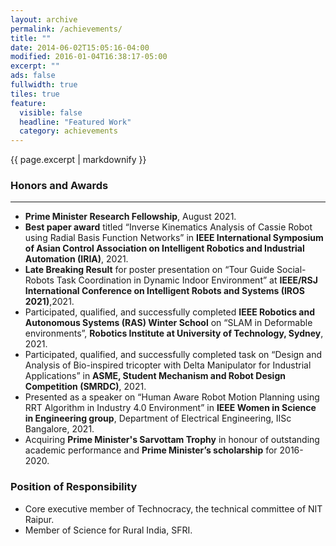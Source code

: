 ```yaml
---
layout: archive
permalink: /achievements/
title: ""
date: 2014-06-02T15:05:16-04:00
modified: 2016-01-04T16:38:17-05:00
excerpt: ""
ads: false
fullwidth: true
tiles: true
feature:
  visible: false
  headline: "Featured Work"
  category: achievements
---
```


{{ page.excerpt | markdownify }}

### Honors and Awards
<hr>

* <b>Prime Minister Research Fellowship</b>, August 2021.
* <b>Best paper award</b> titled “Inverse Kinematics Analysis of Cassie Robot using Radial Basis Function Networks” in <b>IEEE International Symposium of Asian Control Association on Intelligent Robotics and Industrial Automation (IRIA)</b>, 2021.
* <b>Late Breaking Result</b> for poster presentation on “Tour Guide Social-Robots Task Coordination in Dynamic Indoor Environment” at <b>IEEE/RSJ International Conference on Intelligent Robots and Systems (IROS 2021)</b>,2021.
* Participated, qualified, and successfully completed <b>IEEE Robotics and Autonomous Systems (RAS) Winter School</b> on “SLAM in Deformable environments”, <b>Robotics Institute at University of Technology, Sydney</b>, 2021.
* Participated, qualified, and successfully completed task on “Design and Analysis of Bio-inspired tricopter with Delta Manipulator for Industrial Applications” in <b>ASME, Student Mechanism and Robot Design Competition (SMRDC)</b>, 2021.
* Presented as a speaker on “Human Aware Robot Motion Planning using RRT Algorithm in Industry 4.0 Environment” in <b>IEEE Women in Science in Engineering group</b>, Department of Electrical Engineering, IISc Bangalore, 2021.
* Acquiring <b>Prime Minister's Sarvottam Trophy</b> in honour of outstanding academic performance and <b>Prime Minister’s scholarship</b> for 2016-2020.


### Position of Responsibility
* Core executive member of Technocracy, the technical committee of NIT Raipur. 
* Member of Science for Rural India, SFRI.
